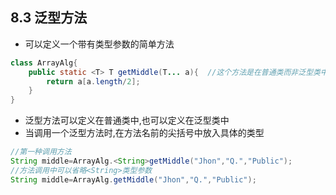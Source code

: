 ## 8.3 泛型方法  
* 可以定义一个带有类型参数的简单方法  

```java
class ArrayAlg{
    public static <T> T getMiddle(T... a){  //这个方法是在普通类而非泛型类中定义的,但这是个泛型方法
        return a[a.length/2];
    }
}
```
* 泛型方法可以定义在普通类中,也可以定义在泛型类中  
* 当调用一个泛型方法时,在方法名前的尖括号中放入具体的类型
```java
//第一种调用方法
String middle=ArrayAlg.<String>getMiddle("Jhon","Q.","Public");
//方法调用中可以省略<String>类型参数
String middle=ArrayAlg.getMiddle("Jhon","Q.","Public");
```

